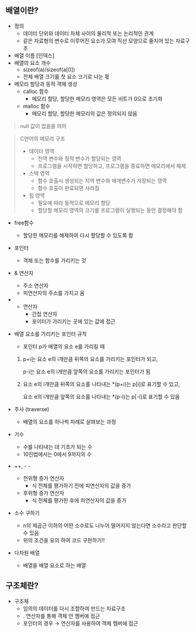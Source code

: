 ## 배열이란?

- 정의
    - 데이터 단위와 데이터 자체 사이의 물리적 또는 논리적인 관계
    - 같은 자료형의 변수로 이루어진 요소가 모여 직선 모양으로 줄지어 있는 자료구조
- 배열 이름 [인덱스]
- 배열의 요소 개수
    - sizeof(a)/sizeof(a[0])
    - 전체 배열 크기를 첫 요소 크기로 나눈 몫
- 메모리 할당과 동적 객체 생성
    - calloc 함수
        - 메모리 할당, 할당한 메모리 영역은 모든 비트가 0으로 초기화
    - malloc 함수
        - 메모리 할당, 할당한 메모리의 값은 정의되지 않음

> null
> 값이 없음을 의미
> 

> C언어의 메모리 구조
> <br>
> - 데이터 영역
>     - 전역 변수와 정적 변수가 할당되는 영역
>     - 프로그램을 시작하면 할당하고, 프로그램을 종료하면 메모리에서 해제
> - 스택 영역
>     - 함수 호출시 생성되는 지역 변수와 매개변수가 저장되는 영역
>     - 함수 호출이 완료되면 사라짐
> - 힙 영역
>     - 필요에 따라 동적으로 메모리 할당
>     - 할당할 메모리 영역의 크기를 프로그램이 실행되는 동안 결정해야 함

- free함수
    - 할당한 메모리를 해제하여 다시 할당할 수 있도록 함
- 포인터
    - 객체 또는 함수를 가리키는 것
- & 연산자
    - 주소 연산자
    - 피연산자의 주소를 가지고 옴
- * 연산자
    - 간접 연산자
    - 포이터가 가리키는 곳에 있는 값에 접근
- 배열 요소를 가리키는 포인터 규칙
    - 포인터 p가 배열의 요소 e를 가리킬 때
    1. p+i는 요소 e의 i개만큼 뒤쪽의 요소를 가리키는 포인터가 되고,
        
        p-i는 요소 e의 i개만큼 앞쪽의 요소를 가리키는 포인터가 됨
        
    2. 요소 e의 i개만큼 뒤쪽의 요소를 나타내는 *(p+i)는 p[i]로 표기할 수 있고, 
        
        요소 e의 i개만큼 앞쪽의 요소를 나타내는 *(p-i)는 p[-i]로 표기할 수 있음
        

- 주사 (traverse)
    - 배열의 요소를 하나씩 차례로 살펴보는 과정
- 기수
    - 수를 나타내는 데 기초가 되는 수
    - 10진법에서는 0에서 9까지의 수

- ++, - -
    - 전위형 증가 연산자
        - 식 전체를 평가하기 전에 피연산자의 값을 증가
    - 후위형 증가 연산자
        - 식 전체를 평가한 후에 피연산자의 값을 증가

- 소수 구하기
    - n의 제곱근 이하의 어떤 소수로도 나누어 떨어지지 않는다면 소수라고 판단할 수 있음
    - 위의 조건을 유의 하여 코드 구현하기!!

- 다차원 배열
    - 배열을 배열 요소로 하는 배열

## 구조체란?

- 구조체
    - 임의의 데이터를 다시 조합하여 만드는 자료구조
    - . 연산자를 통해 객체 안 멤버에 접근
    - 포인터의 경우 → 연산자를 사용하여 객체 멤버에 접근
